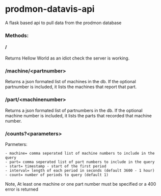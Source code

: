 # prodmon-datavis-api
A flask based api to pull data from the prodmon database

### Methods:

#### /

  Returns Hellow World as an idiot check the server is working.

### /machine/\<partnumber>
  
  Returns a json formated list of machines in the db.  If the optional partnumber is included, it lists the machines that report that part.
  
### /part/\<machinenumber>
  
  Returns a json formated list of partnumbers in the db.  If the optional machine number is included, it lists the parts that recorded that machine number.
  
### /counts?\<parameters>

  Parmeters:
  
    - machine= comma seperated list of machine numbers to include in the query
    - part= comma seperated list of part numbers to include in the query
    - start= timestamp - start of the first period
    - interval= length of each period in seconds (default 3600 - 1 hour)
    - count= number of periods to query (default 1)

  Note, At least one machine or one part number must be specified or a 400 error is returned
